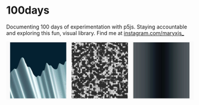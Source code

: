 # 100days

Documenting 100 days of experimentation with p5js. Staying accountable and exploring this fun, visual library. Find me at [instagram.com/maryxjs\_](https://www.instagram.com/maryxjs_/)

![snapshot](/snap/snapshot.png)
